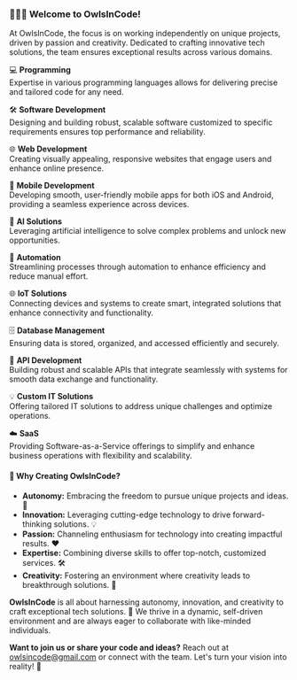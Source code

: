 ### 🙋🏻‍♂️ Welcome to OwlsInCode!

At OwlsInCode, the focus is on working independently on unique projects, driven by passion and creativity. Dedicated to crafting innovative tech solutions, the team ensures exceptional results across various domains.

💻 **Programming**  
Expertise in various programming languages allows for delivering precise and tailored code for any need.

🛠️ **Software Development**  
Designing and building robust, scalable software customized to specific requirements ensures top performance and reliability.

🌐 **Web Development**  
Creating visually appealing, responsive websites that engage users and enhance online presence.

📱 **Mobile Development**  
Developing smooth, user-friendly mobile apps for both iOS and Android, providing a seamless experience across devices.

🤖 **AI Solutions**  
Leveraging artificial intelligence to solve complex problems and unlock new opportunities.

🔄 **Automation**  
Streamlining processes through automation to enhance efficiency and reduce manual effort.

🌐 **IoT Solutions**  
Connecting devices and systems to create smart, integrated solutions that enhance connectivity and functionality.

🗄️ **Database Management**  
Ensuring data is stored, organized, and accessed efficiently and securely.

🔗 **API Development**  
Building robust and scalable APIs that integrate seamlessly with systems for smooth data exchange and functionality.

💡 **Custom IT Solutions**  
Offering tailored IT solutions to address unique challenges and optimize operations.

☁️ **SaaS**  
Providing Software-as-a-Service offerings to simplify and enhance business operations with flexibility and scalability.

#### 🌟 **Why Creating OwlsInCode?**
- **Autonomy:** Embracing the freedom to pursue unique projects and ideas. 🚀
- **Innovation:** Leveraging cutting-edge technology to drive forward-thinking solutions. 💡
- **Passion:** Channeling enthusiasm for technology into creating impactful results. ❤️
- **Expertise:** Combining diverse skills to offer top-notch, customized services. 🛠️
- **Creativity:** Fostering an environment where creativity leads to breakthrough solutions. 🎨

**OwlsInCode** is all about harnessing autonomy, innovation, and creativity to craft exceptional tech solutions. 🌟 We thrive in a dynamic, self-driven environment and are always eager to collaborate with like-minded individuals. 

**Want to join us or share your code and ideas?** Reach out at [owlsincode@gmail.com](mailto:owlsincode@gmail.com) or connect with the team. Let's turn your vision into reality! 🚀
